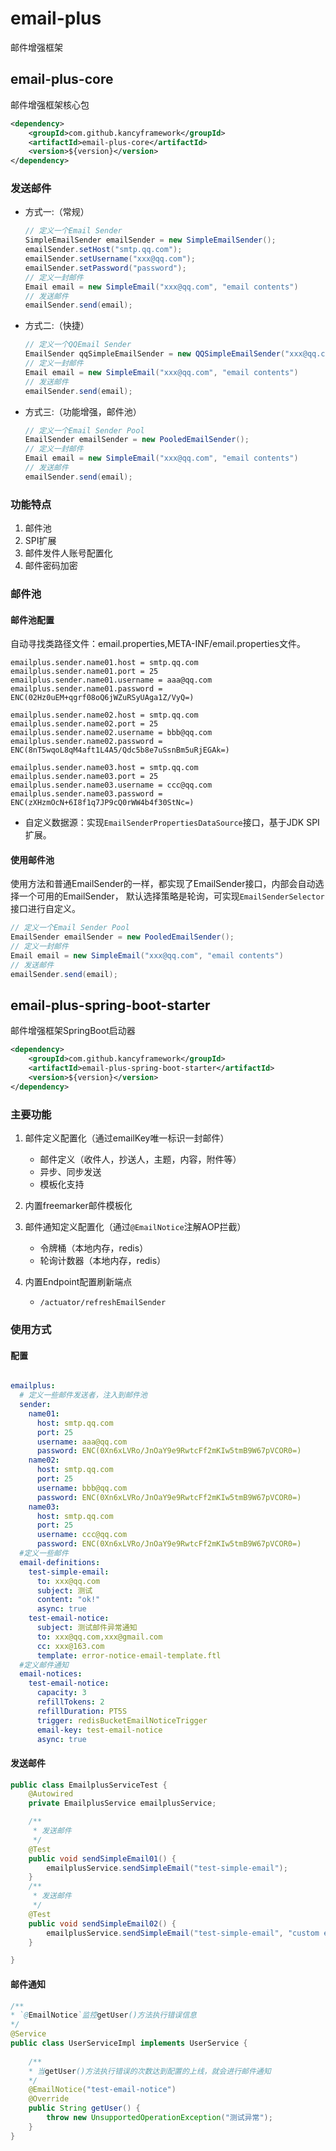 # email-plus

邮件增强框架

## email-plus-core

邮件增强框架核心包

```xml
<dependency>
    <groupId>com.github.kancyframework</groupId>
    <artifactId>email-plus-core</artifactId>
    <version>${version}</version>
</dependency>
```

### 发送邮件

- 方式一:（常规）
    ```java
    // 定义一个Email Sender
    SimpleEmailSender emailSender = new SimpleEmailSender();
    emailSender.setHost("smtp.qq.com");
    emailSender.setUsername("xxx@qq.com");
    emailSender.setPassword("password");
    // 定义一封邮件
    Email email = new SimpleEmail("xxx@qq.com", "email contents")
    // 发送邮件
    emailSender.send(email);
    ```

- 方式二:（快捷）
    ```java
    // 定义一个QQEmail Sender
    EmailSender qqSimpleEmailSender = new QQSimpleEmailSender("xxx@qq.com", "password");
    // 定义一封邮件
    Email email = new SimpleEmail("xxx@qq.com", "email contents")
    // 发送邮件
    emailSender.send(email);
    ```

- 方式三:（功能增强，邮件池）
    ```java
    // 定义一个Email Sender Pool
    EmailSender emailSender = new PooledEmailSender();
    // 定义一封邮件
    Email email = new SimpleEmail("xxx@qq.com", "email contents")
    // 发送邮件
    emailSender.send(email);
    ```

### 功能特点

1. 邮件池
2. SPI扩展
3. 邮件发件人账号配置化
4. 邮件密码加密


### 邮件池

#### 邮件池配置

自动寻找类路径文件：email.properties,META-INF/email.properties文件。

```properties
emailplus.sender.name01.host = smtp.qq.com
emailplus.sender.name01.port = 25
emailplus.sender.name01.username = aaa@qq.com
emailplus.sender.name01.password = ENC(02Hz0uEM+qgrf08oQ6jWZuRSyUAga1Z/VyQ=)

emailplus.sender.name02.host = smtp.qq.com
emailplus.sender.name02.port = 25
emailplus.sender.name02.username = bbb@qq.com
emailplus.sender.name02.password = ENC(8nT5wqoL8qM4aft1L4A5/Qdc5b8e7uSsnBm5uRjEGAk=)

emailplus.sender.name03.host = smtp.qq.com
emailplus.sender.name03.port = 25
emailplus.sender.name03.username = ccc@qq.com
emailplus.sender.name03.password = ENC(zXHzmOcN+6I8f1q7JP9cQ0rWW4b4f30StNc=)
```
- 自定义数据源：实现`EmailSenderPropertiesDataSource`接口，基于JDK SPI扩展。

#### 使用邮件池

使用方法和普通EmailSender的一样，都实现了EmailSender接口，内部会自动选择一个可用的EmailSender，
默认选择策略是轮询，可实现`EmailSenderSelector`接口进行自定义。

```java
// 定义一个Email Sender Pool
EmailSender emailSender = new PooledEmailSender();
// 定义一封邮件
Email email = new SimpleEmail("xxx@qq.com", "email contents")
// 发送邮件
emailSender.send(email);
```

## email-plus-spring-boot-starter

邮件增强框架SpringBoot启动器

```xml
<dependency>
    <groupId>com.github.kancyframework</groupId>
    <artifactId>email-plus-spring-boot-starter</artifactId>
    <version>${version}</version>
</dependency>
```

### 主要功能

1. 邮件定义配置化（通过emailKey唯一标识一封邮件）
    
    - 邮件定义（收件人，抄送人，主题，内容，附件等）
    - 异步、同步发送
    - 模板化支持
    
2. 内置freemarker邮件模板化
3. 邮件通知定义配置化（通过`@EmailNotice`注解AOP拦截）
   
   - 令牌桶（本地内存，redis）
   - 轮询计数器（本地内存，redis）
   
4. 内置Endpoint配置刷新端点

    - `/actuator/refreshEmailSender`

### 使用方式

#### 配置

```yml

emailplus:
  # 定义一些邮件发送者，注入到邮件池
  sender:
    name01:
      host: smtp.qq.com
      port: 25
      username: aaa@qq.com
      password: ENC(0Xn6xLVRo/JnOaY9e9RwtcFf2mKIw5tmB9W67pVCOR0=)
    name02:
      host: smtp.qq.com
      port: 25
      username: bbb@qq.com
      password: ENC(0Xn6xLVRo/JnOaY9e9RwtcFf2mKIw5tmB9W67pVCOR0=)
    name03:
      host: smtp.qq.com
      port: 25
      username: ccc@qq.com
      password: ENC(0Xn6xLVRo/JnOaY9e9RwtcFf2mKIw5tmB9W67pVCOR0=)
  #定义一些邮件
  email-definitions:
    test-simple-email:
      to: xxx@qq.com
      subject: 测试
      content: "ok!"
      async: true
    test-email-notice:
      subject: 测试邮件异常通知
      to: xxx@qq.com,xxx@gmail.com
      cc: xxx@163.com
      template: error-notice-email-template.ftl
  #定义邮件通知
  email-notices:
    test-email-notice:
      capacity: 3
      refillTokens: 2
      refillDuration: PT5S
      trigger: redisBucketEmailNoticeTrigger
      email-key: test-email-notice
      async: true
```

#### 发送邮件

```java
public class EmailplusServiceTest {
    @Autowired
    private EmailplusService emailplusService;

    /**
     * 发送邮件
     */
    @Test
    public void sendSimpleEmail01() {
        emailplusService.sendSimpleEmail("test-simple-email");
    }
    /**
     * 发送邮件
     */
    @Test
    public void sendSimpleEmail02() {
        emailplusService.sendSimpleEmail("test-simple-email", "custom email contents");
    }

}
```


#### 邮件通知

```java
/**
* `@EmailNotice`监控getUser()方法执行错误信息
*/
@Service
public class UserServiceImpl implements UserService {
    
    /**
    * 当getUser()方法执行错误的次数达到配置的上线，就会进行邮件通知
    */
    @EmailNotice("test-email-notice")
    @Override
    public String getUser() {
        throw new UnsupportedOperationException("测试异常");
    }
}
```